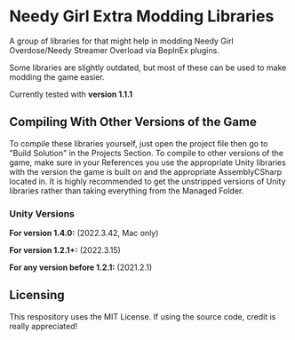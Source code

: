 # Needy Girl Extra Modding Libraries

A group of libraries for that might help in modding Needy Girl Overdose/Needy Streamer Overload via BepInEx plugins.

Some libraries are slightly outdated, but most of these can be used to make modding the game easier.

Currently tested with **version 1.1.1**

## Compiling With Other Versions of the Game

To compile these libraries yourself, just open the project file then go to "Build Solution" in the Projects Section.
To compile to other versions of the game, make sure in your References you use the appropriate Unity libraries with the version the game is built on and the appropriate AssemblyCSharp located in.
It is highly recommended to get the unstripped versions of Unity libraries rather than taking everything from the Managed Folder.

### Unity Versions
**For version 1.4.0:** (2022.3.42, Mac only)

**For version 1.2.1+:** (2022.3.15)

**For any version before 1.2.1:** (2021.2.1)


## Licensing
This respository uses the MIT License. If using the source code, credit is really appreciated!
